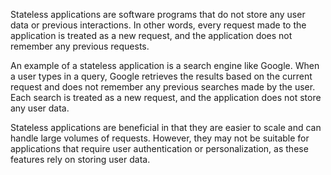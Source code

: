 Stateless applications are software programs that do not store any user data or previous interactions. In other words, every request made to the application is treated as a new request, and the application does not remember any previous requests.

An example of a stateless application is a search engine like Google. When a user types in a query, Google retrieves the results based on the current request and does not remember any previous searches made by the user. Each search is treated as a new request, and the application does not store any user data.

Stateless applications are beneficial in that they are easier to scale and can handle large volumes of requests. However, they may not be suitable for applications that require user authentication or personalization, as these features rely on storing user data.